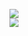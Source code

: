 [![](https://img.shields.io/badge/Made%20With-Github%20Spray-lightgrey.svg?style=for-the-badge&logo=github)](https://github.com/Annihil/github-spray#11960)  
[![](https://i.imgur.com/2DrTn0Z.gif)](https://github.com/Annihil/github-spray)
